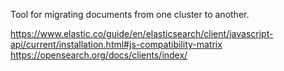 Tool for migrating documents from one cluster to another.

https://www.elastic.co/guide/en/elasticsearch/client/javascript-api/current/installation.html#js-compatibility-matrix
https://opensearch.org/docs/clients/index/
